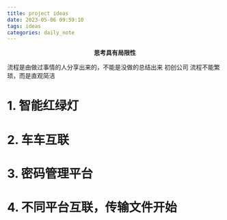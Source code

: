 ```yaml
---
title: project ideas
date: 2023-05-06 09:59:10
tags: ideas
categories: daily_note
---
```


**<center>思考具有局限性</center>**


流程是由做过事情的人分享出来的，不能是没做的总结出来
初创公司 流程不能繁琐，而是直观简洁



# 1. 智能红绿灯

# 2. 车车互联

# 3. 密码管理平台

# 4. 不同平台互联，传输文件开始